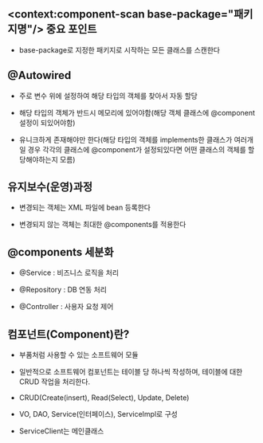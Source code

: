 ## <context:component-scan base-package="패키지명"/> 중요 포인트

- base-package로 지정한 패키지로 시작하는 모든 클래스를 스캔한다

## @Autowired

- 주로 변수 위에 설정하여 해당 타입의 객체를 찾아서 자동 할당

- 해당 타입의 객체가 반드시 메모리에 있어야함(해당 객체 클래스에 @component 설정이 되있어야함)

- 유니크하게 존재해야만 한다(해당 타입의 객체를 implements한 클래스가 여러개일 경우 각각의 클래스에 @component가 설정되있다면 어떤 클래스의 객체를 할당해야하는지 모름)

## 유지보수(운영)과정

- 변경되는 객체는 XML 파일에 bean 등록한다

- 변경되지 않는 객체는 최대한 @components를 적용한다

## @components 세분화

- @Service : 비즈니스 로직을 처리

- @Repository : DB 연동 처리

- @Controller : 사용자 요청 제어

## 컴포넌트(Component)란?

- 부품처럼 사용할 수 있는 소프트웨어 모듈

- 일반적으로 소프트웨어 컴포넌트는 테이블 당 하나씩 작성하며, 테이블에 대한 CRUD 작업을 처리한다.

- CRUD(Create(insert), Read(Select), Update, Delete)

- VO, DAO, Service(인터페이스), ServiceImpl로 구성

- ServiceClient는 메인클래스
